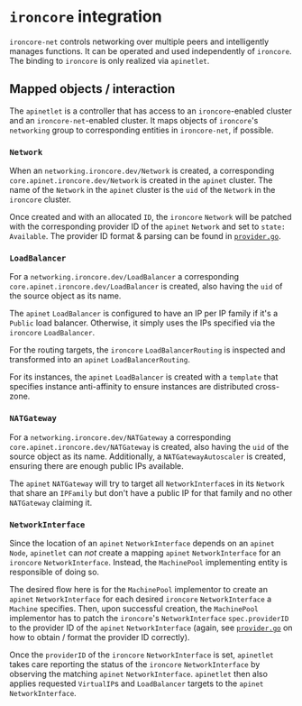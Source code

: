 # `ironcore` integration

`ironcore-net` controls networking over multiple peers
and intelligently manages functions. It can be operated and
used independently of `ironcore`. The binding to `ironcore`
is only realized via `apinetlet`.

## Mapped objects / interaction

The `apinetlet` is a controller that has access to an `ironcore`-enabled
cluster and an `ironcore-net`-enabled cluster. It maps objects of
`ironcore`'s `networking` group to corresponding entities in
`ironcore-net`, if possible.

### `Network`

When an `networking.ironcore.dev/Network` is created, a corresponding
`core.apinet.ironcore.dev/Network` is created in the `apinet` cluster.
The name of the `Network` in the `apinet` cluster is the `uid` of the
`Network` in the `ironcore` cluster.

Once created and with an allocated `ID`, the `ironcore` `Network` will
be patched with the corresponding provider ID of the `apinet` `Network` and
set to `state: Available`.
The provider ID format & parsing can be found in [`provider.go`](../../apinetlet/provider/provider.go).

### `LoadBalancer`

For a `networking.ironcore.dev/LoadBalancer` a corresponding
`core.apinet.ironcore.dev/LoadBalancer` is created, also having the
`uid` of the source object as its name.

The `apinet` `LoadBalancer` is configured to have an IP per IP family
if it's a `Public` load balancer. Otherwise, it simply uses the IPs
specified via the `ironcore` `LoadBalancer`.

For the routing targets, the `ironcore` `LoadBalancerRouting` is
inspected and transformed into an `apinet` `LoadBalancerRouting`.

For its instances, the `apinet` `LoadBalancer` is created with a `template`
that specifies instance anti-affinity to ensure instances are distributed
cross-zone.

### `NATGateway`

For a `networking.ironcore.dev/NATGateway` a corresponding
`core.apinet.ironcore.dev/NATGateway` is created, also having the
`uid` of the source object as its name. Additionally, a
`NATGatewayAutoscaler` is created, ensuring there are enough public
IPs available.

The `apinet` `NATGateway` will try to target all `NetworkInterface`s
in its `Network` that share an `IPFamily` but don't have a public
IP for that family and no other `NATGateway` claiming it.

### `NetworkInterface`

Since the location of an `apinet` `NetworkInterface` depends on an
`apinet` `Node`, `apinetlet` can *not* create a mapping `apinet`
`NetworkInterface` for an `ironcore` `NetworkInterface`. Instead,
the `MachinePool` implementing entity is responsible of doing so.

The desired flow here is for the `MachinePool` implementor to create
an `apinet` `NetworkInterface` for each desired `ironcore`
`NetworkInterface` a `Machine` specifies. Then, upon successful creation,
the `MachinePool` implementor has to patch the `ironcore`'s
`NetworkInterface` `spec.providerID` to the provider ID of the
`apinet` `NetworkInterface` (again, see
[`provider.go`](../../apinetlet/provider/provider.go) on how to obtain
/ format the provider ID correctly).

Once the `providerID` of the `ironcore` `NetworkInterface` is set,
`apinetlet` takes care reporting the status of the `ironcore`
`NetworkInterface` by observing the matching `apinet` `NetworkInterface`.
`apinetlet` then also applies requested `VirtualIP`s and `LoadBalancer`
targets to the `apinet` `NetworkInterface`.
